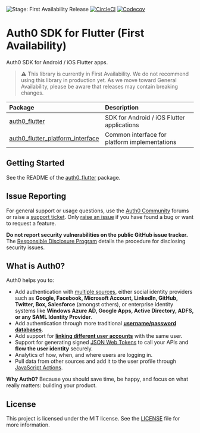 ![Stage: First Availability Release](https://img.shields.io/badge/stage-fa-yellow)
[![CircleCI](https://img.shields.io/circleci/build/github/auth0/auth0-flutter)](https://circleci.com/gh/auth0/auth0-flutter)
[![Codecov](https://codecov.io/gh/auth0/auth0-flutter/branch/main/graph/badge.svg)](https://codecov.io/gh/auth0/auth0-flutter)

# Auth0 SDK for Flutter (First Availability)

Auth0 SDK for Android / iOS Flutter apps.

> ⚠️ This library is currently in First Availability. We do not recommend using this library in production yet. As we move toward General Availability, please be aware that releases may contain breaking changes.

| Package                                                                 | Description                                   |
|:------------------------------------------------------------------------|:----------------------------------------------|
| [auth0_flutter](./auth0_flutter/)                                       | SDK for Android / iOS Flutter applications    |
| [auth0_flutter_platform_interface](./auth0_flutter_platform_interface/) | Common interface for platform implementations |

## Getting Started

See the README of the [auth0_flutter](./auth0_flutter#readme) package.

## Issue Reporting

For general support or usage questions, use the [Auth0 Community](https://community.auth0.com/c/sdks/5) forums or raise a [support ticket](https://support.auth0.com/). Only [raise an issue](https://github.com/auth0/auth0_flutter/issues) if you have found a bug or want to request a feature.

**Do not report security vulnerabilities on the public GitHub issue tracker.** The [Responsible Disclosure Program](https://auth0.com/responsible-disclosure-policy) details the procedure for disclosing security issues.

## What is Auth0?

Auth0 helps you to:

- Add authentication with [multiple sources](https://auth0.com/docs/authenticate/identity-providers), either social identity providers such as **Google, Facebook, Microsoft Account, LinkedIn, GitHub, Twitter, Box, Salesforce** (amongst others), or enterprise identity systems like **Windows Azure AD, Google Apps, Active Directory, ADFS, or any SAML Identity Provider**.
- Add authentication through more traditional **[username/password databases](https://auth0.com/docs/authenticate/database-connections/custom-db)**.
- Add support for **[linking different user accounts](https://auth0.com/docs/manage-users/user-accounts/user-account-linking)** with the same user.
- Support for generating signed [JSON Web Tokens](https://auth0.com/docs/secure/tokens/json-web-tokens) to call your APIs and **flow the user identity** securely.
- Analytics of how, when, and where users are logging in.
- Pull data from other sources and add it to the user profile through [JavaScript Actions](https://auth0.com/docs/customize/actions).

**Why Auth0?** Because you should save time, be happy, and focus on what really matters: building your product.

## License

This project is licensed under the MIT license. See the [LICENSE](LICENSE) file for more information.
